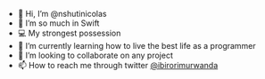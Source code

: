 - 👋 Hi, I’m @nshutinicolas
- 👀 I’m so much in Swift
- 💻 My strongest possession
- 🌱 I’m currently learning how to live the best life as a programmer
- 💞️ I’m looking to collaborate on any project
- 📫 How to reach me through twitter [@ibirorimurwanda](https://twitter.com/ibirorimurwanda)

<!---
nshutinicolas/nshutinicolas is a ✨ special ✨ repository because its `README.md` (this file) appears on your GitHub profile.
You can click the Preview link to take a look at your changes.
--->
